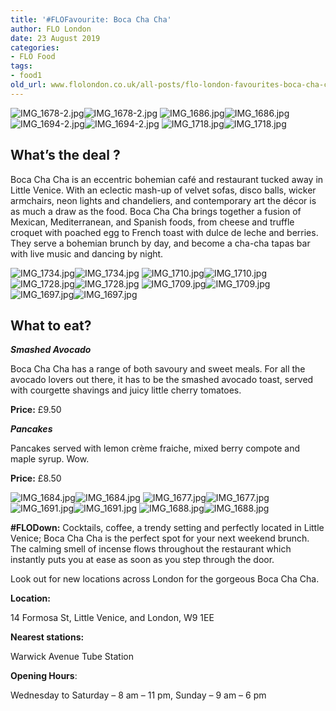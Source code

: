 ```yaml
---
title: '#FLOFavourite: Boca Cha Cha'
author: FLO London
date: 23 August 2019
categories:
- FLO Food
tags:
- food1
old_url: www.flolondon.co.uk/all-posts/flo-london-favourites-boca-cha-cha.html
---
```


![IMG_1678-2.jpg](https://images.squarespace-cdn.com/content/v1/5c9534c4af4683461d462c6b/1566600609984-HII2BW2DJSV2IZKKLI8V/IMG_1678-2.jpg)![IMG_1678-2.jpg]()
![IMG_1686.jpg](https://images.squarespace-cdn.com/content/v1/5c9534c4af4683461d462c6b/1566600616356-5L4X8QHLDXRI52V1B25E/IMG_1686.jpg)![IMG_1686.jpg]()
![IMG_1694-2.jpg](https://images.squarespace-cdn.com/content/v1/5c9534c4af4683461d462c6b/1566600772484-AZFZA5I83T663XH6IWR9/IMG_1694-2.jpg)![IMG_1694-2.jpg]()
![IMG_1718.jpg](https://images.squarespace-cdn.com/content/v1/5c9534c4af4683461d462c6b/1566600629962-HJON08NUQRMB3J7THWDW/IMG_1718.jpg)![IMG_1718.jpg]()

## **What’s the deal ?**

Boca Cha Cha is an eccentric bohemian café and restaurant tucked away in Little Venice. With an eclectic mash-up of velvet sofas, disco balls, wicker armchairs, neon lights and chandeliers, and contemporary art the décor is as much a draw as the food. Boca Cha Cha brings together a fusion of Mexican, Mediterranean, and Spanish foods, from cheese and truffle croquet with poached egg to French toast with dulce de leche and berries. They serve a bohemian brunch by day, and become a cha-cha tapas bar with live music and dancing by night.

![IMG_1734.jpg](https://images.squarespace-cdn.com/content/v1/5c9534c4af4683461d462c6b/1566600989286-CLCQY78Y60XIWLQMUT9A/IMG_1734.jpg)![IMG_1734.jpg]()
![IMG_1710.jpg](https://images.squarespace-cdn.com/content/v1/5c9534c4af4683461d462c6b/1566600944238-Y1I98F5AQ8PV01RYGVG8/IMG_1710.jpg)![IMG_1710.jpg]()
![IMG_1728.jpg](https://images.squarespace-cdn.com/content/v1/5c9534c4af4683461d462c6b/1566600945241-4AWH0R5EJAVBI282VI54/IMG_1728.jpg)![IMG_1728.jpg]()
![IMG_1709.jpg](https://images.squarespace-cdn.com/content/v1/5c9534c4af4683461d462c6b/1566600930003-J9F909ABQ8QAK6YGVZ1B/IMG_1709.jpg)![IMG_1709.jpg]()
![IMG_1697.jpg](https://images.squarespace-cdn.com/content/v1/5c9534c4af4683461d462c6b/1566600934171-E3W6HVCDUR38XA2UMCO6/IMG_1697.jpg)![IMG_1697.jpg]()

## **What to eat?**

***Smashed Avocado***

Boca Cha Cha has a range of both savoury and sweet meals. For all the avocado lovers out there, it has to be the smashed avocado toast, served with courgette shavings and juicy little cherry tomatoes.

**Price:** £9.50

***Pancakes***

Pancakes served with lemon crème fraiche, mixed berry compote and maple syrup. Wow.

**Price:** £8.50

![IMG_1684.jpg](https://images.squarespace-cdn.com/content/v1/5c9534c4af4683461d462c6b/1566601047209-OE325B1LKUBEKS847QSW/IMG_1684.jpg)![IMG_1684.jpg]()
![IMG_1677.jpg](https://images.squarespace-cdn.com/content/v1/5c9534c4af4683461d462c6b/1566601176185-P7HOO2I12V77HWKZFG10/IMG_1677.jpg)![IMG_1677.jpg]()
![IMG_1691.jpg](https://images.squarespace-cdn.com/content/v1/5c9534c4af4683461d462c6b/1566601074622-ONXK52N9U5X6WUHPT5WH/IMG_1691.jpg)![IMG_1691.jpg]()
![IMG_1688.jpg](https://images.squarespace-cdn.com/content/v1/5c9534c4af4683461d462c6b/1566601074861-GDUVM08CK38GMZ58JI1E/IMG_1688.jpg)![IMG_1688.jpg]()

**#FLODown:** Cocktails, coffee, a trendy setting and perfectly located in Little Venice; Boca Cha Cha is the perfect spot for your next weekend brunch. The calming smell of incense flows throughout the restaurant which instantly puts you at ease as soon as you step through the door.

Look out for new locations across London for the gorgeous Boca Cha Cha.

**Location:**

14 Formosa St, Little Venice, and London, W9 1EE

**Nearest stations:**

Warwick Avenue Tube Station

**Opening Hours**:

Wednesday to Saturday – 8 am – 11 pm, Sunday – 9 am – 6 pm